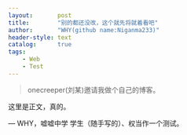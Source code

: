 ```yaml
---
layout:       post
title:        "别的都还没改，这个就先将就着看吧"
author:       "WHY(github name:Niganma233)"
header-style: text
catalog:      true
tags:
    - Web
    - Test
---
```


> onecreeper(刘某)邀请我做个自己的博客。

这里是正文，真的。

— WHY，嘘嘘中学 学生（随手写的）、权当作一个测试。
